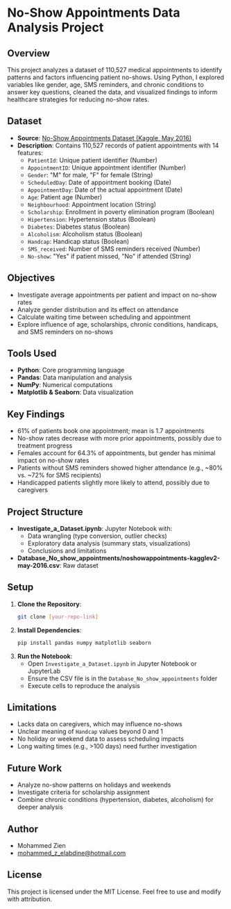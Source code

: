 # No-Show Appointments Data Analysis Project

## Overview
This project analyzes a dataset of 110,527 medical appointments to identify patterns and factors influencing patient no-shows. Using Python, I explored variables like gender, age, SMS reminders, and chronic conditions to answer key questions, cleaned the data, and visualized findings to inform healthcare strategies for reducing no-show rates.

## Dataset
- **Source**: [No-Show Appointments Dataset (Kaggle, May 2016)](https://www.kaggle.com/datasets/joniarroba/noshowappointments)
- **Description**: Contains 110,527 records of patient appointments with 14 features:
  - `PatientId`: Unique patient identifier (Number)
  - `AppointmentID`: Unique appointment identifier (Number)
  - `Gender`: "M" for male, "F" for female (String)
  - `ScheduledDay`: Date of appointment booking (Date)
  - `AppointmentDay`: Date of the actual appointment (Date)
  - `Age`: Patient age (Number)
  - `Neighbourhood`: Appointment location (String)
  - `Scholarship`: Enrollment in poverty elimination program (Boolean)
  - `Hipertension`: Hypertension status (Boolean)
  - `Diabetes`: Diabetes status (Boolean)
  - `Alcoholism`: Alcoholism status (Boolean)
  - `Handcap`: Handicap status (Boolean)
  - `SMS_received`: Number of SMS reminders received (Number)
  - `No-show`: "Yes" if patient missed, "No" if attended (String)

## Objectives
- Investigate average appointments per patient and impact on no-show rates
- Analyze gender distribution and its effect on attendance
- Calculate waiting time between scheduling and appointment
- Explore influence of age, scholarships, chronic conditions, handicaps, and SMS reminders on no-shows

## Tools Used
- **Python**: Core programming language
- **Pandas**: Data manipulation and analysis
- **NumPy**: Numerical computations
- **Matplotlib & Seaborn**: Data visualization

## Key Findings
- 61% of patients book one appointment; mean is 1.7 appointments
- No-show rates decrease with more prior appointments, possibly due to treatment progress
- Females account for 64.3% of appointments, but gender has minimal impact on no-show rates
- Patients without SMS reminders showed higher attendance (e.g., ~80% vs. ~72% for SMS recipients)
- Handicapped patients slightly more likely to attend, possibly due to caregivers

## Project Structure
- **Investigate_a_Dataset.ipynb**: Jupyter Notebook with:
  - Data wrangling (type conversion, outlier checks)
  - Exploratory data analysis (summary stats, visualizations)
  - Conclusions and limitations
- **Database_No_show_appointments/noshowappointments-kagglev2-may-2016.csv**: Raw dataset

## Setup
1. **Clone the Repository**:
   ```bash
   git clone [your-repo-link]
   ```
2. **Install Dependencies**:
   ```bash
   pip install pandas numpy matplotlib seaborn
   ```
3. **Run the Notebook**:
   - Open `Investigate_a_Dataset.ipynb` in Jupyter Notebook or JupyterLab
   - Ensure the CSV file is in the `Database_No_show_appointments` folder
   - Execute cells to reproduce the analysis

## Limitations
- Lacks data on caregivers, which may influence no-shows
- Unclear meaning of `Handcap` values beyond 0 and 1
- No holiday or weekend data to assess scheduling impacts
- Long waiting times (e.g., >100 days) need further investigation

## Future Work
- Analyze no-show patterns on holidays and weekends
- Investigate criteria for scholarship assignment
- Combine chronic conditions (hypertension, diabetes, alcoholism) for deeper analysis

## Author
- Mohammed Zien
- mohammed_z_elabdine@hotmail.com

## License
This project is licensed under the MIT License. Feel free to use and modify with attribution.